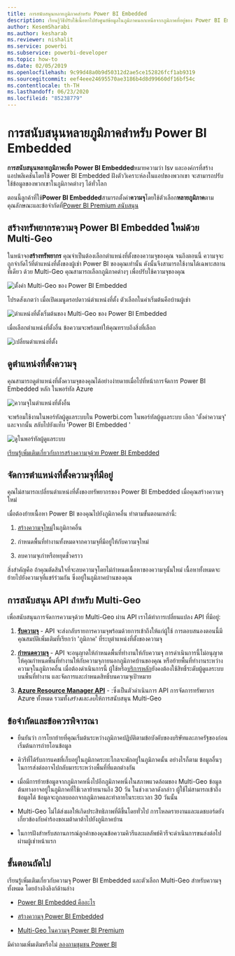 ```yaml
---
title: การสนับสนุนหลายภูมิภาคสำหรับ Power BI Embedded
description: เรียนรู้วิธีปรับใช้เนื้อหาไปยังศูนย์ข้อมูลในภูมิภาคนอกเหนือจากภูมิภาคที่อยู่ของ Power BI Embedded
author: KesemSharabi
ms.author: kesharab
ms.reviewer: nishalit
ms.service: powerbi
ms.subservice: powerbi-developer
ms.topic: how-to
ms.date: 02/05/2019
ms.openlocfilehash: 9c99d48a0b9d50312d2ae5ce152826fcf1ab9319
ms.sourcegitcommit: eef4eee24695570ae3186b4d8d99660df16bf54c
ms.contentlocale: th-TH
ms.lasthandoff: 06/23/2020
ms.locfileid: "85238779"
---
```

# <a name="multi-geo-support-for-power-bi-embedded"></a>การสนับสนุนหลายภูมิภาคสำหรับ Power BI Embedded

**การสนับสนุนหลายภูมิภาคเพื่อ Power BI Embedded**หมายความว่า Isv และองค์กรที่สร้างแอปพลิเคชันโดยใช้ Power BI Embedded ฝังตัววิเคราะห์ลงในแอปของพวกเขา จะสามารถปรับใช้ข้อมูลของพวกเขาในภูมิภาคต่างๆ ได้ทั่วโลก

ตอนนี้ลูกค้าที่ใช้**Power BI Embedded**สามารถตั้งค่า**ความจุ**โดยใช้ตัวเลือก**หลายภูมิภาค**ตามคุณลักษณะและข้อจำกัดที่[Power BI Premium สนับสนุน](../../admin/service-admin-premium-Multi-Geo.md)

## <a name="creating-new-power-bi-embedded-capacity-resource-with-multi-geo"></a>สร้างทรัพยากรความจุ Power BI Embedded ใหม่ด้วย Multi-Geo

ในหน้าจอ**สร้างทรัพยากร** คุณจำเป็นต้องเลือกตำแหน่งที่ตั้งของความจุของคุณ จนถึงตอนนี้ ความจุจะถูกจำกัดไว้ที่ตำแหน่งที่ตั้งของผู้เช่า Power BI ของคุณเท่านั้น ดังนั้นจึงสามารถใช้งานได้เฉพาะสถานที่เดียว ด้วย Multi-Geo คุณสามารถเลือกภูมิภาคต่างๆ เพื่อปรับใช้ความจุของคุณ

![ตั้งค่า Multi-Geo ของ Power BI Embedded](media/embedded-multi-geo/pbie-multi-geo-setup.png)

โปรดสังเกตว่า เมื่อเปิดเมนูดรอปดาวน์ตำแหน่งที่ตั้ง ตัวเลือกในค่าเริ่มต้นคือบ้านผู้เช่า
  
![ตำแหน่งที่ตั้งเริ่มต้นของ Multi-Geo ของ Power BI Embedded](media/embedded-multi-geo/pbie-multi-geo-default-location.png)

เมื่อเลือกตำแหน่งที่ตั้งอื่น ข้อความจะพร้อมท์ให้คุณทราบถึงสิ่งที่เลือก

![เปลี่ยนตำแหน่งที่ตั้ง](media/embedded-multi-geo/pbie-multi-geo-location-change.png)

## <a name="view-capacity-location"></a>ดูตำแหน่งที่ตั้งความจุ

คุณสามารถดูตำแหน่งที่ตั้งความจุของคุณได้อย่างง่ายดายเมื่อไปที่หน้าการจัดการ Power BI Embedded หลัก ในพอร์ทัล Azure

![ความจุในตำแหน่งที่ตั้งอื่น](media/embedded-multi-geo/pbie-multi-geo-location-different.png)

จะพร้อมใช้งานในพอร์ทัลผู้ดูแลระบบใน Powerbi.com ในพอร์ทัลผู้ดูแลระบบ เลือก 'ตั้งค่าความจุ' และจากนั้น สลับไปยังแท็บ 'Power BI Embedded '

![ดูในพอร์ทัลผู้ดูแลระบบ](media/embedded-multi-geo/pbie-multi-geo-admin-portal.png)

[เรียนรู้เพิ่มเติมเกี่ยวกับการสร้างความจุด้วย Power BI Embedded](azure-pbie-create-capacity.md)

## <a name="manage-existing-capacities-location"></a>จัดการตำแหน่งที่ตั้งความจุที่มีอยู่

คุณไม่สามารถเปลี่ยนตำแหน่งที่ตั้งของทรัพยากรของ Power BI Embedded เมื่อคุณสร้างความจุใหม่

เมื่อต้องย้ายเนื้อหา Power BI ของคุณไปยังภูมิภาคอื่น ทำตามขั้นตอนเหล่านี้:

1. [สร้างความจุใหม่](azure-pbie-create-capacity.md)ในภูมิภาคอื่น

2. กำหนดพื้นที่ทำงานทั้งหมดจากความจุที่มีอยู่ให้กับความจุใหม่

3. ลบความจุเก่าหรือหยุดชั่วคราว

สิ่งสำคัญคือ ถ้าคุณตัดสินใจที่จะลบความจุโดยไม่กำหนดเนื้อหาของความจุนั้นใหม่ เนื้อหาทั้งหมดจะย้ายไปยังความจุที่แชร์ร่วมกัน ซึ่งอยู่ในภูมิภาคบ้านของคุณ

## <a name="api-support-for-multi-geo"></a>การสนับสนุน API สำหรับ Multi-Geo

เพื่อสนับสนุนการจัดการความจุด้วย Multi-Geo ผ่าน API เราได้ทำการเปลี่ยนแปลง API ที่มีอยู่:

1. **[รับความจุ](https://docs.microsoft.com/rest/api/power-bi/capacities/getcapacities)** - API จะส่งกลับรายการความจุพร้อมด้วยการเข้าถึงให้แก่ผู้ใช้ การตอบสนองตอนนี้มีคุณสมบัติเพิ่มเติมที่เรียกว่า 'ภูมิภาค' ที่ระบุตำแหน่งที่ตั้งของความจุ

2. **[กำหนดความจุ](https://docs.microsoft.com/rest/api/power-bi/capacities)** - API จะอนุญาตให้กำหนดพื้นที่ทำงานให้กับความจุ การดำเนินการนี้ไม่อนุญาตให้คุณกำหนดพื้นที่ทำงานให้กับความจุภายนอกภูมิภาคบ้านของคุณ หรือย้ายพื้นที่ทำงานระหว่างความจุในภูมิภาคอื่น เมื่อต้องดำเนินการนี้ ผู้ใช้หรือ[บริการหลัก](embed-service-principal.md)ยังคงต้องใช้สิทธิ์ระดับผู้ดูแลระบบบนพื้นที่ทำงาน และจัดการและกำหนดสิทธิ์บนความจุเป้าหมาย

3. **[ Azure Resource Manager API](https://docs.microsoft.com/rest/api/power-bi-embedded/capacities)** - :ซึ่งเป็นตัวดำเนินการ API การจัดการทรัพยากร Azure ทั้งหมด รวมทั้ง*สร้าง*และ*ลบ*ให้การสนับสนุน Multi-Geo

## <a name="limitations-and-considerations"></a>ข้อจำกัดและข้อควรพิจารณา

* ยืนยันว่า การโยกย้ายที่คุณเริ่มต้นระหว่างภูมิภาคปฏิบัติตามข้อบังคับของบริษัทและภาครัฐของก่อนเริ่มต้นการถ่ายโอนข้อมูล

* คิวรีที่ได้รับการแคชที่เก็บอยู่ในภูมิภาคระยะไกลจะพักอยู่ในภูมิภาคนั้น อย่างไรก็ตาม ข้อมูลอื่นๆ ในการส่งต่ออาจไปกลับมาระระหว่างพื้นที่ที่แตกต่างกัน

* เมื่อมีการย้ายข้อมูลจากภูมิภาคหนึ่งไปอีกภูมิภาคหนึ่งในสภาพแวดล้อมของ Multi-Geo ข้อมูลต้นทางอาจอยู่ในภูมิภาคที่ใช้เวลาย้ายนานถึง 30 วัน ในช่วงเวลาดังกล่าว ผู้ใช้ไม่สามารถเข้าถึงข้อมูลได้ ข้อมูลจะถูกลบออกจากภูมิภาคและทำลายในระยะเวลา 30 วันนั้น

* Multi-Geo ไม่ได้ส่งผลให้เกิดประสิทธิภาพที่ดีขึ้นโดยทั่วไป การโหลดรายงานและแดชบอร์ดยังเกี่ยวข้องกับคำร้องขอเมต้าดาต้าไปยังภูมิภาคบ้าน

* ในการฝังสำหรับสถานการณ์ลูกค้าของคุณข้อความคิวรีและผลลัพธ์คิวรีจะดำเนินการขนส่งต่อไปผ่านผู้เช่าหน้าแรก

## <a name="next-steps"></a>ขั้นตอนถัดไป

เรียนรู้เพิ่มเติมเกี่ยวกับความจุ Power BI Embedded และตัวเลือก Multi-Geo สำหรับความจุทั้งหมด โดยอ้างอิงลิงก์ด้านล่าง

* [Power BI Embedded คืออะไร](azure-pbie-what-is-power-bi-embedded.md)

* [สร้างความจุ Power BI Embedded](azure-pbie-create-capacity.md)

* [Multi-Geo ในความจุ Power BI Premium](../../admin/service-admin-premium-multi-geo.md)

มีคำถามเพิ่มเติมหรือไม่ [ลองถามชุมชน Power BI](https://community.powerbi.com/)